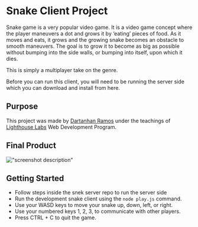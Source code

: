 # Snake Client Project

Snake game is a very popular video game. It is a video game concept where the player maneuvers a dot and grows it by ‘eating’ pieces of food. As it moves and eats, it grows and the growing snake becomes an obstacle to smooth maneuvers. The goal is to grow it to become as big as possible without bumping into the side walls, or bumping into itself, upon which it dies.

This is simply a multiplayer take on the genre.

Before you can run this client, you will need to be running the server side which you can download and install from here. 

## Purpose

This project was made by [Dartanhan Ramos](https://github.com/dartRamos) under the teachings of [Lighthouse Labs](https://www.lighthouselabs.ca/) Web Development Program.

## Final Product

!["screenshot description"](https://ibb.co/GTDR56W)


## Getting Started

- Follow steps inside the snek server repo to run the server side
- Run the development snake client using the `node play.js` command.
- Use your WASD keys to move your snake up, down, left, or right.
- Use your numbered keys 1, 2, 3, to communicate with other players.
- Press CTRL + C to quit the game.